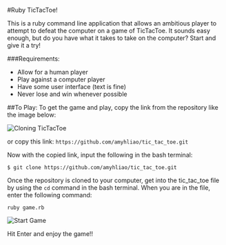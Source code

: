 #Ruby TicTacToe!

This is a ruby command line application that allows an ambitious player to attempt to defeat the computer on a game of TicTacToe. It sounds easy enough, but do you have what it takes to take on the computer? Start and give it a try!

###Requirements:
- Allow for a human player
- Play against a computer player
- Have some user interface (text is fine)
- Never lose and win whenever possible

##To Play:
To get the game and play, copy the link from the repository like the image below:

![Cloning TicTacToe](../images/clone_game.png)

or copy this link:
`https://github.com/amyhliao/tic_tac_toe.git`


Now with the copied link, input the following in the bash terminal:

```shell
$ git clone https://github.com/amyhliao/tic_tac_toe.git
```

Once the repository is cloned to your computer, get into the tic_tac_toe file by using the `cd` command in the bash terminal. When you are in the file, enter the following command:

```shell
ruby game.rb
```
![Start Game](../images/terminal_start.png)

Hit Enter and enjoy the game!!